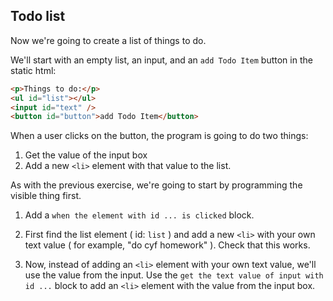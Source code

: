 ## Todo list 
 
Now we're going to create a list of things to do.
        
We'll start with an empty list, an input, and an `add Todo Item` button in the static html:

```html
<p>Things to do:</p>
<ul id="list"></ul>
<input id="text" />
<button id="button">add Todo Item</button>
```

When a user clicks on the button, the program is going to do two things:

1. Get the value of the input box
2. Add a new `<li>` element with that value to the list. 

As with the previous exercise, we're going to start by programming the visible thing first. 

1. Add a `when the element with id ... is clicked` block.

2. First find the list element ( id: `list` ) and add a new `<li>` with your own text value ( for example, "do cyf homework" ). Check that this works.

3. Now, instead of adding an  `<li>` element with your own text value, we'll use the value from the input. Use the `get the text value of input with id ...` block to add an `<li>` element with the value from the input box.
